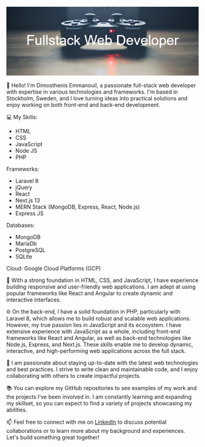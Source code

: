 <p align="center">
  <img src="https://github.com/Albatraoz12/Albatraoz12/blob/main/Fullstack_Web_Developer.png" alt="Full Stack Web Developer">
</p>

👋 Hello! I'm Dimosthenis Emmanouil, a passionate full-stack web developer with expertise in various technologies and frameworks. I'm based in Stockholm, Sweden, and I love turning ideas into practical solutions and enjoy working on both front-end and back-end development.

💻 My Skills:
- HTML
- CSS
- JavaScript
- Node JS
- PHP

Frameworks: 
- Laravel 8
- jQuery
- React
- Next.js 13
- MERN Stack (MongoDB, Express, React, Node.js)
- Express JS

Databases:
- MongoDB
- MariaDb
- PostgreSQL
- SQLite

Cloud:
Google Cloud Platforms (GCP)


🔨 With a strong foundation in HTML, CSS, and JavaScript, I have experience building responsive and user-friendly web applications. I am adept at using popular frameworks like React and Angular to create dynamic and interactive interfaces.

🌐 On the back-end, I have a solid foundation in PHP, particularly with Laravel 8, which allows me to build robust and scalable web applications. However, my true passion lies in JavaScript and its ecosystem. I have extensive experience with JavaScript as a whole, including front-end frameworks like React and Angular, as well as back-end technologies like Node.js, Express, and Next.js. These skills enable me to develop dynamic, interactive, and high-performing web applications across the full stack.

🚀 I am passionate about staying up-to-date with the latest web technologies and best practices. I strive to write clean and maintainable code, and I enjoy collaborating with others to create impactful projects.

📚 You can explore my GitHub repositories to see examples of my work and the projects I've been involved in. I am constantly learning and expanding my skillset, so you can expect to find a variety of projects showcasing my abilities.

📫 Feel free to connect with me on [LinkedIn](https://www.linkedin.com/in/dimosthenis-emmanouil-4ba731207/) to discuss potential collaborations or to learn more about my background and experiences. Let's build something great together!


